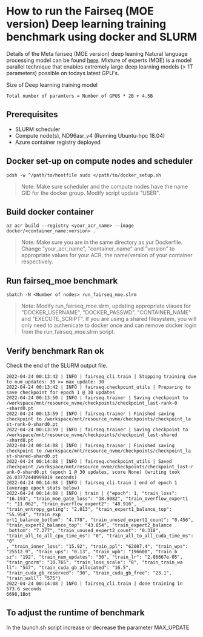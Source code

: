 # How to run the Fairseq (MOE version) Deep learning training benchmark using docker and SLURM

Details of the Meta fariseq (MOE version) deep leaning Natural language processing model can be found [here](https://github.com/pytorch/fairseq/blob/moe/README.moe.md).
Mixture of experts (MOE) is a model parallel technique that enables extremely large deep learning models (> 1T parameters)
possible on todays latest GPU's.

Size of Deep learning training model
```
Total number of paramters = Number of GPUS * 2B + 4.5B
```

## Prerequisites

- SLURM scheduler
- Compute node(s), ND96asr_v4 (Running Ubuntu-hpc 18.04)
- Azure container registry deployed

## Docker set-up on compute nodes and scheduler

```
pdsh -w ^/path/to/hostfile sudo </path/to/docker_setup.sh
```
>Note: Make sure scheduler and the compute nodes have the name GID for the docker group. Modify script update "USER".


## Build docker container

```
az acr build --registry <your_acr_name> --image docker/<container_name:version> .
```
>Note: Make sure you are in the same directory as yur Dockerfile. Change "your_acr_name", "container_name" and 
"version" to appropriate values for your ACR, the name/version of your container respectively.


## Run fairseq_moe benchmark

```
sbatch -N <Number of nodes> run_fairseq_moe.slrm
```
>Note: Modify run_fairseq_moe.slrm, updating appropriate vlaues for "DOCKER_USERNAME", "DOCKER_PASSWD", "CONTAINER_NAME" and "EXECUTE_SCRIPT". If you are using a shared filesystem, you will only need to authenicate to docker once and can remove docker login from the run_fairseq_moe.slrm script.


## Verify benchmark Ran ok

Check the end of the SLURM output file.

```
2022-04-24 00:13:42 | INFO | fairseq_cli.train | Stopping training due to num_updates: 30 >= max_update: 30
2022-04-24 00:13:42 | INFO | fairseq.checkpoint_utils | Preparing to save checkpoint for epoch 1 @ 30 updates
2022-04-24 00:13:50 | INFO | fairseq.trainer | Saving checkpoint to /workspace/mnt/resource_nvme/checkpoints/checkpoint_last-rank-0
-shard0.pt
2022-04-24 00:13:59 | INFO | fairseq.trainer | Finished saving checkpoint to /workspace/mnt/resource_nvme/checkpoints/checkpoint_la
st-rank-0-shard0.pt
2022-04-24 00:13:59 | INFO | fairseq.trainer | Saving checkpoint to /workspace/mnt/resource_nvme/checkpoints/checkpoint_last-shared
-shard0.pt
2022-04-24 00:14:08 | INFO | fairseq.trainer | Finished saving checkpoint to /workspace/mnt/resource_nvme/checkpoints/checkpoint_la
st-shared-shard0.pt
2022-04-24 00:14:08 | INFO | fairseq.checkpoint_utils | Saved checkpoint /workspace/mnt/resource_nvme/checkpoints/checkpoint_last-r
ank-0-shard0.pt (epoch 1 @ 30 updates, score None) (writing took 26.03772440999819 seconds)
2022-04-24 00:14:08 | INFO | fairseq_cli.train | end of epoch 1 (average epoch stats below)
2022-04-24 00:14:08 | INFO | train | {"epoch": 1, "train_loss": "16.193", "train_moe_gate_loss": "18.9082", "train_overflow_expert1
": "11.062", "train_overflow_expert2": "48.916", "train_entropy_gating": "2.013", "train_expert1_balance_top": "55.954", "train_exp
ert1_balance_bottom": "4.778", "train_unused_expert1_count": "0.456", "train_expert2_balance_top": "43.854", "train_expert2_balance
_bottom": "7.277", "train_unused_expert2_count": "0.318", "train_all_to_all_cpu_time_ms": "0", "train_all_to_all_cuda_time_ms": "0"
, "train_inner_loss": "15.92", "train_ppl": "62007.4", "train_wps": "25512.9", "train_ups": "0.13", "train_wpb": "196608", "train_b
sz": "192", "train_num_updates": "30", "train_lr": "2.06667e-05", "train_gnorm": "10.765", "train_loss_scale": "8", "train_train_wa
ll": "547", "train_cuda_gb_allocated": "16.5", "train_cuda_gb_reserved": "30", "train_cuda_gb_free": "23.1", "train_wall": "575"}
2022-04-24 00:14:08 | INFO | fairseq_cli.train | done training in 573.6 seconds
6698,1Bot
```

## To adjust the runtime of benchmark

In the launch.sh script increase or decrease the parameter MAX_UPDATE

